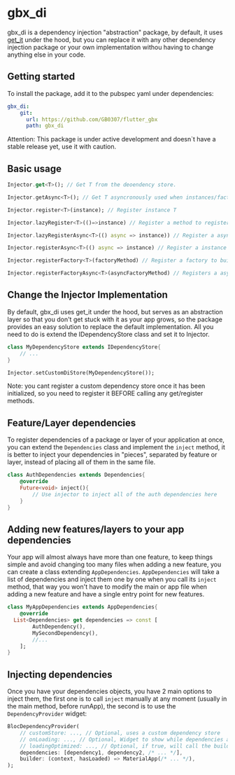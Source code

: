 # gbx_di
gbx_di is a dependency injection "abstraction" package, by default, it
uses [get_it](https://pub.dev/packages/get_it) under the hood, but you
can replace it with any other dependency injection package or your own
implementation withou having to change anything else in your code.  

## Getting started

To install the package, add it to the pubspec yaml under dependencies:

```yaml
gbx_di:
    git:
      url: https://github.com/GB0307/flutter_gbx
      path: gbx_di
```

Attention: This package is under active development and doesn`t have a stable 
release yet, use it with caution.

## Basic usage
```dart
Injector.get<T>(); // Get T from the deoendency store.

Injector.getAsync<T>(); // Get T asyncronously used when instances/factories are registered  asynctonously.

Injector.register<T>(instance); // Register instance T

Injector.lazyRegister<T>(()=>instance) // Register a method to register T once you call get for the first time

Injector.lazyRegisterAsync<T>(() async => instance)) // Register a async method to register T once you call get for the first time

Injector.registerAsync<T>(() async => instance) // Register a instance of T as soon as the Future completes

Injector.registerFactory<T>(factoryMethod) // Register a factory to build T every time you call get

Injector.registerFactoryAsync<T>(asyncFactoryMethod) // Registers a async factory method to create T every time you call get
```

## Change the Injector Implementation
By default, gbx_di uses get_it under the hood, but serves as an abstraction layer so that you don't get stuck with it as your app grows, so the package provides an easy solution to replace the default implementation. All you need to do is extend the IDependencyStore class and set it to Injector.
```dart
class MyDependencyStore extends IDependencyStore{
    // ...
}

Injector.setCustomDiStore(MyDependencyStore());
```
Note: you cant register a custom dependency store once it has been initialized, so you need to register it BEFORE calling any get/register methods.

## Feature/Layer dependencies
To register dependencies of a package or layer of your application at once, you can extend the `Dependencies` class and implement the `inject` method, it is better to inject your dependencies in "pieces", separated by feature or layer, instead of placing all of them in the same file.
```dart
class AuthDependencies extends Dependencies{
    @override
    Future<void> inject(){
        // Use injector to inject all of the auth dependencies here
    }
}
```

## Adding new features/layers to your app dependencies
Your app will almost always have more than one feature, to keep things simple and avoid changing too many files when adding a new feature, you can create a class extending `AppDependencies`. `AppDependencies` will take a list of dependencies and inject them one by one when you call its `inject` method, that way you won't have to modify the main or app file when adding a new feature and have a single entry point for new features.
```dart
class MyAppDependencies extends AppDependencies{
    @override
  List<Dependencies> get dependencies => const [
        AuthDependency(),
        MySecondDependency(),
        //...
    ];
}
```

## Injecting dependencies
Once you have your dependencies objects, you have 2 main options to inject them, the first one is to call `inject` manually at any moment (usually in the main method, before runApp), the second is to use the `DependencyProvider` widget:
```dart
BlocDependencyProvider(
    // customStore: ..., // Optional, uses a custom dependency store
    // onLoading: ..., // Optional, Widget to show while dependencies are still loading
    // loadingOptimized: ..., // Optional, if true, will call the builder even when the dependency is still loading
    dependencies: [dependency1, dependency2, /* ... */],
    builder: (context, hasLoaded) => MaterialApp(/* ... */),
);
```